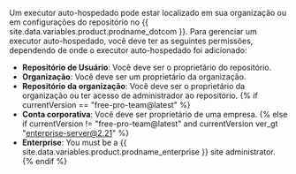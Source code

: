 Um executor auto-hospedado pode estar localizado em sua organização ou em configurações do repositório no {{ site.data.variables.product.prodname_dotcom }}. Para gerenciar um executor auto-hospedado, você deve ter as seguintes permissões, dependendo de onde o executor auto-hospedado foi adicionado:
- **Repositório de Usuário**: Você deve ser o proprietário do repositório.
- **Organização**: Você deve ser um proprietário da organização.
- **Repositório da organização**: Você deve ser o proprietário da organização ou ter acesso de administrador ao repositório.
{% if currentVersion == "free-pro-team@latest" %}
- **Conta corporativa**: Você deve ser proprietário de uma empresa.
{% else if currentVersion != "free-pro-team@latest" and currentVersion ver_gt "enterprise-server@2.21" %}
- **Enterprise**: You must be a {{ site.data.variables.product.prodname_enterprise }} site administrator.
{% endif %}
